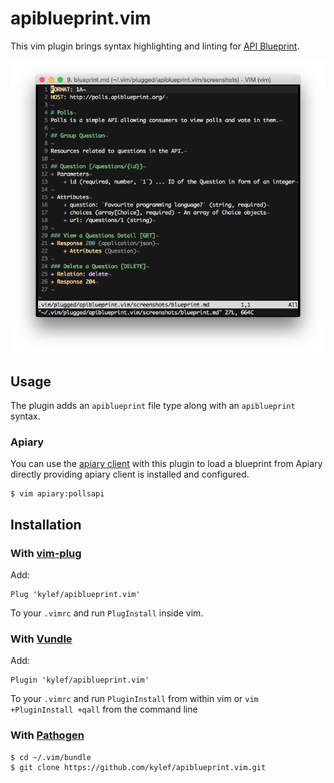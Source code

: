 apiblueprint.vim
================

This vim plugin brings syntax highlighting and linting for [API
Blueprint](http://apiblueprint.org).

![](screenshots/screen.png)

## Usage

The plugin adds an `apiblueprint` file type along with an `apiblueprint`
syntax.

### Apiary

You can use the [apiary client](https://github.com/apiaryio/apiary-client) with
this plugin to load a blueprint from Apiary directly providing apiary client is
installed and configured.

```shell
$ vim apiary:pollsapi
```

## Installation

### With [vim-plug](https://github.com/junegunn/vim-plug)

Add:

```viml
Plug 'kylef/apiblueprint.vim'
```

To your `.vimrc` and run `PlugInstall` inside vim.

### With [Vundle](https://github.com/gmarik/vundle)

Add:

```viml
Plugin 'kylef/apiblueprint.vim'
```

To your `.vimrc` and run `PluginInstall` from within vim or `vim
+PluginInstall +qall` from the command line

### With [Pathogen](https://github.com/tpope/vim-pathogen)

```shell
$ cd ~/.vim/bundle
$ git clone https://github.com/kylef/apiblueprint.vim.git
```

